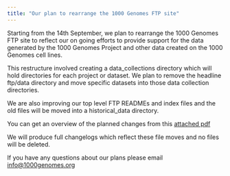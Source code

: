 ```yaml
---
title: "Our plan to rearrange the 1000 Genomes FTP site"
---
```

                    
Starting from the 14th September, we plan to rearrange the 1000 Genomes FTP site to reflect our on going efforts to provide support for the data generated by the 1000 Genomes Project and other data created on the 1000 Genomes cell lines.

This restructure involved creating a data_collections directory which will hold directories for each project or dataset. We plan to remove the headline ftp/data directory and move specific datasets into those data collection directories.

We are also improving our top level FTP READMEs and index files and the old files will be moved into a historical_data directory.

You can get an overview of the planned changes from this [attached pdf](/sites/1000genomes.org/files/documents/ftp_site_proposed_changes_20150901.pdf)

We will produce full changelogs which reflect these file moves and no files will be deleted.

If you have any questions about our plans please email [info@1000genomes.org](mailto:info@1000genomes.org)
